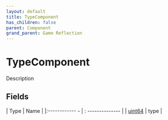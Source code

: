 ```yaml
---
layout: default
title: TypeComponent
has_children: false
parent: Component
grand_parent: Game Reflection
---
```

# TypeComponent
Description 

## Fields
| Type | Name |
|:------------ - | : -------------- |
| [uint64](game-reflection/components/uint64.md) | type |
